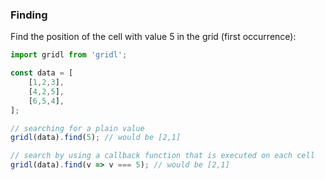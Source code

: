 ### <a name="grid"></a>Finding

Find the position of the cell with value 5 in the grid (first occurrence):

```javascript
import gridl from 'gridl';

const data = [
    [1,2,3],
    [4,2,5],
    [6,5,4],
];

// searching for a plain value
gridl(data).find(5); // would be [2,1]

// search by using a callback function that is executed on each cell
gridl(data).find(v => v === 5); // would be [2,1]
```